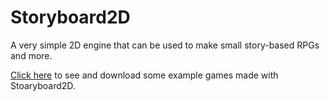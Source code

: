 # Storyboard2D
A very simple 2D engine that can be used to make small story-based RPGs and more.

[Click here](https://github.com/ktraw2/Storyboard2D/wiki/Example-resource-packages) to see and download some example games made with Stoaryboard2D.
